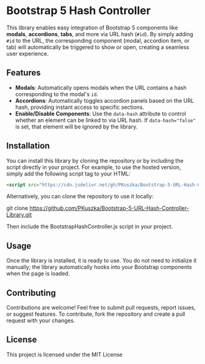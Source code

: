 # Bootstrap 5 Hash Controller

This library enables easy integration of Bootstrap 5 components like **modals**, **accordions**, **tabs**, and more via URL hash (`#id`). By simply adding `#id` to the URL, the corresponding component (modal, accordion item, or tab) will automatically be triggered to show or open, creating a seamless user experience.

## Features

- **Modals**: Automatically opens modals when the URL contains a hash corresponding to the modal's `id`.
- **Accordions**: Automatically toggles accordion panels based on the URL hash, providing instant access to specific sections.
- **Enable/Disable Components**: Use the `data-hash` attribute to control whether an element can be linked to via URL hash. If `data-hash="false"` is set, that element will be ignored by the library.


## Installation

You can install this library by cloning the repository or by including the script directly in your project. For example, to use the hosted version, simply add the following script tag to your HTML:

```html
<script src="https://cdn.jsdelivr.net/gh/PKuszka/Bootstrap-5-URL-Hash-Controller-Library@main/BootstrapHashController.js"></script>
```

Alternatively, you can clone the repository to use it locally:

git clone https://github.com/PKuszka/Bootstrap-5-URL-Hash-Controller-Library.git

Then include the BootstrapHashController.js script in your project.

## Usage

Once the library is installed, it is ready to use. You do not need to initialize it manually; the library automatically hooks into your Bootstrap components when the page is loaded.

## Contributing

Contributions are welcome! Feel free to submit pull requests, report issues, or suggest features. To contribute, fork the repository and create a pull request with your changes.

## License

This project is licensed under the MIT License 
